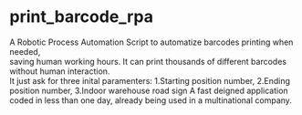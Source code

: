 # print_barcode_rpa
A Robotic Process Automation Script to automatize barcodes printing when needed,  
saving human working hours. It can print thousands of different barcodes without human interaction.  
It just ask for three inital paramenters: 1.Starting position number, 2.Ending position number, 3.Indoor warehouse road sign
A fast deigned application coded in less than one day, already being used in a multinational company.
